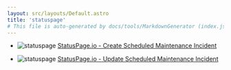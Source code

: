 ```yaml
---
layout: src/layouts/Default.astro
title: 'statuspage'
# This file is auto-generated by docs/tools/MarkdownGenerator (index.js)
---
```


<ul>

<li>

![statuspage](https://i.octopus.com/library/step-templates/statuspage.png) [StatusPage.io - Create Scheduled Maintenance Incident](/statuspage/statuspage.io-create-scheduled-maintenance-incident/)

</li>
        
<li>

![statuspage](https://i.octopus.com/library/step-templates/statuspage.png) [StatusPage.io - Update Scheduled Maintenance Incident](/statuspage/statuspage.io-update-scheduled-maintenance-incident/)

</li>
        
</ul>
